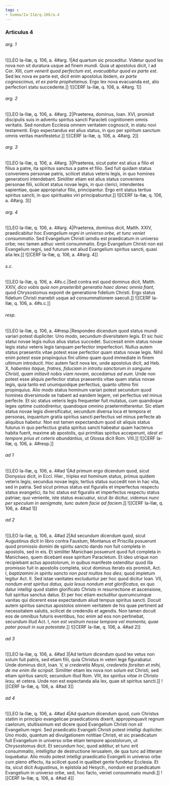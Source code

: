 ```yaml
---
tags : 
- Summa/Ia-IIæ/q.106/a.4
---
```


### Articulus 4

###### arg. 1
![[LEO Ia-IIæ, q. 106, a. 4#arg. 1|Ad quartum sic proceditur. Videtur quod lex nova non sit duratura usque ad finem mundi. Quia ut apostolus dicit, I ad Cor. XIII, *cum venerit quod perfectum est, evacuabitur quod ex parte est*. Sed lex nova ex parte est, dicit enim apostolus ibidem, *ex parte cognoscimus, et ex parte prophetamus*. Ergo lex nova evacuanda est, alio perfectiori statu succedente.]]
![[CERF Ia-IIæ, q. 106, a. 4#arg. 1]]

###### arg. 2
![[LEO Ia-IIæ, q. 106, a. 4#arg. 2|Praeterea, dominus, Ioan. XVI, promisit discipulis suis in adventu spiritus sancti Paracleti cognitionem omnis veritatis. Sed nondum Ecclesia omnem veritatem cognoscit, in statu novi testamenti. Ergo expectandus est alius status, in quo per spiritum sanctum omnis veritas manifestetur.]]
![[CERF Ia-IIæ, q. 106, a. 4#arg. 2]]

###### arg. 3
![[LEO Ia-IIæ, q. 106, a. 4#arg. 3|Praeterea, sicut pater est alius a filio et filius a patre, ita spiritus sanctus a patre et filio. Sed fuit quidam status conveniens personae patris, scilicet status veteris legis, in quo homines generationi intendebant. Similiter etiam est alius status conveniens personae filii, scilicet status novae legis, in quo clerici, intendentes sapientiae, quae appropriatur filio, principantur. Ergo erit status tertius spiritus sancti, in quo spirituales viri principabuntur.]]
![[CERF Ia-IIæ, q. 106, a. 4#arg. 3]]

###### arg. 4
![[LEO Ia-IIæ, q. 106, a. 4#arg. 4|Praeterea, dominus dicit, Matth. XXIV, praedicabitur hoc *Evangelium regni in universo orbe, et tunc veniet consummatio*. Sed Evangelium Christi iamdiu est praedicatum in universo orbe; nec tamen adhuc venit consummatio. Ergo Evangelium Christi non est Evangelium regni, sed futurum est aliud Evangelium spiritus sancti, quasi alia lex.]]
![[CERF Ia-IIæ, q. 106, a. 4#arg. 4]]

###### s.c.
![[LEO Ia-IIæ, q. 106, a. 4#s.c.|Sed contra est quod dominus dicit, Matth. XXIV, *dico vobis quia non praeteribit generatio haec donec omnia fiant*, quod Chrysostomus exponit de generatione fidelium Christi. Ergo status fidelium Christi manebit usque ad consummationem saeculi.]]
![[CERF Ia-IIæ, q. 106, a. 4#s.c.]]

###### resp.
![[LEO Ia-IIæ, q. 106, a. 4#resp.|Respondeo dicendum quod status mundi variari potest dupliciter. Uno modo, secundum diversitatem legis. Et sic huic statui novae legis nullus alius status succedet. Successit enim status novae legis statui veteris legis tanquam perfectior imperfectiori. Nullus autem status praesentis vitae potest esse perfectior quam status novae legis. Nihil enim potest esse propinquius fini ultimo quam quod immediate in finem ultimum introducit. Hoc autem facit nova lex, unde apostolus dicit, ad Heb. X, *habentes itaque, fratres, fiduciam in introitu sanctorum in sanguine Christi, quam initiavit nobis viam novam, accedamus ad eum*. Unde non potest esse aliquis perfectior status praesentis vitae quam status novae legis, quia tanto est unumquodque perfectius, quanto ultimo fini propinquius. Alio modo status hominum variari potest secundum quod homines diversimode se habent ad eandem legem, vel perfectius vel minus perfecte. Et sic status veteris legis frequenter fuit mutatus, cum quandoque leges optime custodirentur, quandoque omnino praetermitterentur. Sic etiam status novae legis diversificatur, secundum diversa loca et tempora et personas, inquantum gratia spiritus sancti perfectius vel minus perfecte ab aliquibus habetur. Non est tamen expectandum quod sit aliquis status futurus in quo perfectius gratia spiritus sancti habeatur quam hactenus habita fuerit, maxime ab apostolis, qui primitias spiritus acceperunt, *idest et tempore prius et ceteris abundantius*, ut Glossa dicit Rom. VIII.]]
![[CERF Ia-IIæ, q. 106, a. 4#resp.]]

###### ad 1
![[LEO Ia-IIæ, q. 106, a. 4#ad 1|Ad primum ergo dicendum quod, sicut Dionysius dicit, in Eccl. Hier., triplex est hominum status, primus quidem veteris legis; secundus novae legis; tertius status succedit non in hac vita, sed in patria. Sed sicut primus status est figuralis et imperfectus respectu status evangelici, ita hic status est figuralis et imperfectus respectu status patriae; quo veniente, iste status evacuatur, sicut ibi dicitur, *videmus nunc per speculum in aenigmate, tunc autem facie ad faciem*.]]
![[CERF Ia-IIæ, q. 106, a. 4#ad 1]]

###### ad 2
![[LEO Ia-IIæ, q. 106, a. 4#ad 2|Ad secundum dicendum quod, sicut Augustinus dicit in libro contra Faustum, Montanus et Priscilla posuerunt quod promissio domini de spiritu sancto dando non fuit completa in apostolis, sed in eis. Et similiter Manichaei posuerunt quod fuit completa in Manichaeo, quem dicebant esse spiritum Paracletum. Et ideo utrique non recipiebant actus apostolorum, in quibus manifeste ostenditur quod illa promissio fuit in apostolis completa, sicut dominus iterato eis promisit, Act. I, *baptizamini in spiritu sancto non post multos hos dies*; quod impletum legitur Act. II. Sed istae vanitates excluduntur per hoc quod dicitur Ioan. VII, *nondum erat spiritus datus, quia Iesus nondum erat glorificatus*, ex quo datur intelligi quod statim glorificato Christo in resurrectione et ascensione, fuit spiritus sanctus datus. Et per hoc etiam excluditur quorumcumque vanitas qui dicerent esse expectandum aliud tempus spiritus sancti. Docuit autem spiritus sanctus apostolos omnem veritatem de his quae pertinent ad necessitatem salutis, scilicet de credendis et agendis. Non tamen docuit eos de omnibus futuris eventibus, hoc enim ad eos non pertinebat, secundum illud Act. I, *non est vestrum nosse tempora vel momenta, quae pater posuit in sua potestate*.]]
![[CERF Ia-IIæ, q. 106, a. 4#ad 2]]

###### ad 3
![[LEO Ia-IIæ, q. 106, a. 4#ad 3|Ad tertium dicendum quod lex vetus non solum fuit patris, sed etiam filii, quia Christus in veteri lege figurabatur. Unde dominus dicit, Ioan. V, *si crederetis Moysi, crederetis forsitan et mihi, de me enim ille scripsit*. Similiter etiam lex nova non solum est Christi, sed etiam spiritus sancti; secundum illud Rom. VIII, *lex spiritus vitae in Christo Iesu,* et cetera. Unde non est expectanda alia lex, quae sit spiritus sancti.]]
![[CERF Ia-IIæ, q. 106, a. 4#ad 3]]

###### ad 4
![[LEO Ia-IIæ, q. 106, a. 4#ad 4|Ad quartum dicendum quod, cum Christus statim in principio evangelicae praedicationis dixerit, appropinquavit regnum caelorum, stultissimum est dicere quod Evangelium Christi non sit Evangelium regni. Sed praedicatio Evangelii Christi potest intelligi dupliciter. Uno modo, quantum ad divulgationem notitiae Christi, et sic praedicatum fuit Evangelium in universo orbe etiam tempore apostolorum, ut Chrysostomus dicit. Et secundum hoc, quod additur, et tunc erit consummatio, intelligitur de destructione Ierusalem, de qua tunc ad litteram loquebatur. Alio modo potest intelligi praedicatio Evangelii in universo orbe cum pleno effectu, ita scilicet quod in qualibet gente fundetur Ecclesia. Et ita, sicut dicit Augustinus, in epistola ad Hesych., nondum est praedicatum Evangelium in universo orbe, sed, hoc facto, veniet consummatio mundi.]]
![[CERF Ia-IIæ, q. 106, a. 4#ad 4]]

